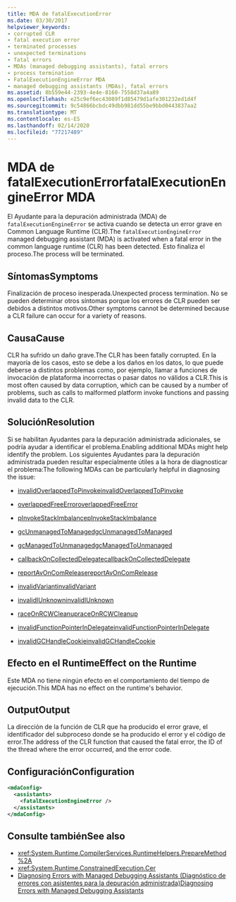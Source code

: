 ```yaml
---
title: MDA de fatalExecutionError
ms.date: 03/30/2017
helpviewer_keywords:
- corrupted CLR
- fatal execution error
- terminated processes
- unexpected terminations
- fatal errors
- MDAs (managed debugging assistants), fatal errors
- process termination
- FatalExecutionEngineError MDA
- managed debugging assistants (MDAs), fatal errors
ms.assetid: 8b559e44-2393-4e4e-8160-7558d37a4a89
ms.openlocfilehash: e25c9ef6ec43089f1d85479d1afe301232ed1d4f
ms.sourcegitcommit: 9c54866bcbdc49dbb981dd55be9bbd0443837aa2
ms.translationtype: MT
ms.contentlocale: es-ES
ms.lasthandoff: 02/14/2020
ms.locfileid: "77217489"
---
```

# <a name="fatalexecutionengineerror-mda"></a><span data-ttu-id="00c05-102">MDA de fatalExecutionError</span><span class="sxs-lookup"><span data-stu-id="00c05-102">fatalExecutionEngineError MDA</span></span>
<span data-ttu-id="00c05-103">El Ayudante para la depuración administrada (MDA) de `fatalExecutionEngineError` se activa cuando se detecta un error grave en Common Language Runtime (CLR).</span><span class="sxs-lookup"><span data-stu-id="00c05-103">The `fatalExecutionEngineError` managed debugging assistant (MDA) is activated when a fatal error in the common language runtime (CLR) has been detected.</span></span> <span data-ttu-id="00c05-104">Esto finaliza el proceso.</span><span class="sxs-lookup"><span data-stu-id="00c05-104">The process will be terminated.</span></span>  
  
## <a name="symptoms"></a><span data-ttu-id="00c05-105">Síntomas</span><span class="sxs-lookup"><span data-stu-id="00c05-105">Symptoms</span></span>  
 <span data-ttu-id="00c05-106">Finalización de proceso inesperada.</span><span class="sxs-lookup"><span data-stu-id="00c05-106">Unexpected process termination.</span></span> <span data-ttu-id="00c05-107">No se pueden determinar otros síntomas porque los errores de CLR pueden ser debidos a distintos motivos.</span><span class="sxs-lookup"><span data-stu-id="00c05-107">Other symptoms cannot be determined because a CLR failure can occur for a variety of reasons.</span></span>  
  
## <a name="cause"></a><span data-ttu-id="00c05-108">Causa</span><span class="sxs-lookup"><span data-stu-id="00c05-108">Cause</span></span>  
 <span data-ttu-id="00c05-109">CLR ha sufrido un daño grave.</span><span class="sxs-lookup"><span data-stu-id="00c05-109">The CLR has been fatally corrupted.</span></span> <span data-ttu-id="00c05-110">En la mayoría de los casos, esto se debe a los daños en los datos, lo que puede deberse a distintos problemas como, por ejemplo, llamar a funciones de invocación de plataforma incorrectas o pasar datos no válidos a CLR.</span><span class="sxs-lookup"><span data-stu-id="00c05-110">This is most often caused by data corruption, which can be caused by a number of problems, such as calls to malformed platform invoke functions and passing invalid data to the CLR.</span></span>  
  
## <a name="resolution"></a><span data-ttu-id="00c05-111">Solución</span><span class="sxs-lookup"><span data-stu-id="00c05-111">Resolution</span></span>  
 <span data-ttu-id="00c05-112">Si se habilitan Ayudantes para la depuración administrada adicionales, se podría ayudar a identificar el problema.</span><span class="sxs-lookup"><span data-stu-id="00c05-112">Enabling additional MDAs might help identify the problem.</span></span> <span data-ttu-id="00c05-113">Los siguientes Ayudantes para la depuración administrada pueden resultar especialmente útiles a la hora de diagnosticar el problema:</span><span class="sxs-lookup"><span data-stu-id="00c05-113">The following MDAs can be particularly helpful in diagnosing the issue:</span></span>  
  
- [<span data-ttu-id="00c05-114">invalidOverlappedToPinvoke</span><span class="sxs-lookup"><span data-stu-id="00c05-114">invalidOverlappedToPinvoke</span></span>](invalidoverlappedtopinvoke-mda.md)  
  
- [<span data-ttu-id="00c05-115">overlappedFreeError</span><span class="sxs-lookup"><span data-stu-id="00c05-115">overlappedFreeError</span></span>](overlappedfreeerror-mda.md)  
  
- [<span data-ttu-id="00c05-116">pInvokeStackImbalance</span><span class="sxs-lookup"><span data-stu-id="00c05-116">pInvokeStackImbalance</span></span>](pinvokestackimbalance-mda.md)  
  
- [<span data-ttu-id="00c05-117">gcUnmanagedToManaged</span><span class="sxs-lookup"><span data-stu-id="00c05-117">gcUnmanagedToManaged</span></span>](gcunmanagedtomanaged-mda.md)  
  
- [<span data-ttu-id="00c05-118">gcManagedToUnmanaged</span><span class="sxs-lookup"><span data-stu-id="00c05-118">gcManagedToUnmanaged</span></span>](gcmanagedtounmanaged-mda.md)  
  
- [<span data-ttu-id="00c05-119">callbackOnCollectedDelegate</span><span class="sxs-lookup"><span data-stu-id="00c05-119">callbackOnCollectedDelegate</span></span>](callbackoncollecteddelegate-mda.md)  
  
- [<span data-ttu-id="00c05-120">reportAvOnComRelease</span><span class="sxs-lookup"><span data-stu-id="00c05-120">reportAvOnComRelease</span></span>](reportavoncomrelease-mda.md)  
  
- [<span data-ttu-id="00c05-121">invalidVariant</span><span class="sxs-lookup"><span data-stu-id="00c05-121">invalidVariant</span></span>](invalidvariant-mda.md)  
  
- [<span data-ttu-id="00c05-122">invalidIUnknown</span><span class="sxs-lookup"><span data-stu-id="00c05-122">invalidIUnknown</span></span>](invalidiunknown-mda.md)  
  
- [<span data-ttu-id="00c05-123">raceOnRCWCleanup</span><span class="sxs-lookup"><span data-stu-id="00c05-123">raceOnRCWCleanup</span></span>](raceonrcwcleanup-mda.md)  
  
- [<span data-ttu-id="00c05-124">invalidFunctionPointerInDelegate</span><span class="sxs-lookup"><span data-stu-id="00c05-124">invalidFunctionPointerInDelegate</span></span>](invalidfunctionpointerindelegate-mda.md)  
  
- [<span data-ttu-id="00c05-125">invalidGCHandleCookie</span><span class="sxs-lookup"><span data-stu-id="00c05-125">invalidGCHandleCookie</span></span>](invalidgchandlecookie-mda.md)  
  
## <a name="effect-on-the-runtime"></a><span data-ttu-id="00c05-126">Efecto en el Runtime</span><span class="sxs-lookup"><span data-stu-id="00c05-126">Effect on the Runtime</span></span>  
 <span data-ttu-id="00c05-127">Este MDA no tiene ningún efecto en el comportamiento del tiempo de ejecución.</span><span class="sxs-lookup"><span data-stu-id="00c05-127">This MDA has no effect on the runtime's behavior.</span></span>  
  
## <a name="output"></a><span data-ttu-id="00c05-128">Output</span><span class="sxs-lookup"><span data-stu-id="00c05-128">Output</span></span>  
 <span data-ttu-id="00c05-129">La dirección de la función de CLR que ha producido el error grave, el identificador del subproceso donde se ha producido el error y el código de error.</span><span class="sxs-lookup"><span data-stu-id="00c05-129">The address of the CLR function that caused the fatal error, the ID of the thread where the error occurred, and the error code.</span></span>  
  
## <a name="configuration"></a><span data-ttu-id="00c05-130">Configuración</span><span class="sxs-lookup"><span data-stu-id="00c05-130">Configuration</span></span>  
  
```xml  
<mdaConfig>  
  <assistants>  
    <fatalExecutionEngineError />  
  </assistants>  
</mdaConfig>  
```  
  
## <a name="see-also"></a><span data-ttu-id="00c05-131">Consulte también</span><span class="sxs-lookup"><span data-stu-id="00c05-131">See also</span></span>

- <xref:System.Runtime.CompilerServices.RuntimeHelpers.PrepareMethod%2A>
- <xref:System.Runtime.ConstrainedExecution.Cer>
- [<span data-ttu-id="00c05-132">Diagnosing Errors with Managed Debugging Assistants (Diagnóstico de errores con asistentes para la depuración administrada)</span><span class="sxs-lookup"><span data-stu-id="00c05-132">Diagnosing Errors with Managed Debugging Assistants</span></span>](diagnosing-errors-with-managed-debugging-assistants.md)
